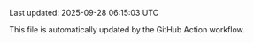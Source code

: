 Last updated: 2025-09-28 06:15:03 UTC

This file is automatically updated by the GitHub Action workflow.
